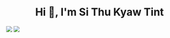 <h1 align="center">Hi 👋, I'm Si Thu Kyaw Tint</h1>
<img src="https://media2.giphy.com/media/1fYi7IQLtBuRm2nPNo/200w.gif" align="center">
<img src="https://media2.giphy.com/media/1fYi7IQLtBuRm2nPNo/200w.gif" align="center">

